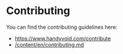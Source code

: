 # Contributing

You can find the contributing guidelines here:

- <https://www.handyvoid.com/contribute>
- [/content/en/contributing.md](/content/en/contribute.md)
